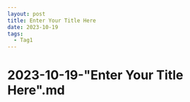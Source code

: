 ```yaml
---
layout: post
title: Enter Your Title Here
date: 2023-10-19
tags:
  - Tag1
---
```


# 2023-10-19-"Enter Your Title Here".md

